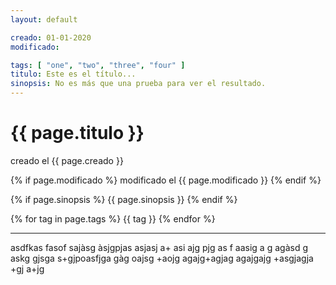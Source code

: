 ```yaml
---
layout: default

creado: 01-01-2020
modificado:

tags: [ "one", "two", "three", "four" ]
titulo: Este es el título...
sinopsis: No es más que una prueba para ver el resultado.
---
```


# {{ page.titulo }}

creado el {{ page.creado }}

{% if page.modificado %}
modificado el {{ page.modificado }}
{% endif %}

{% if page.sinopsis %}
{{ page.sinopsis }}
{% endif %}

{% for tag in page.tags %}
<span class="tag"> {{ tag }} </span>
{% endfor %}

---
	
asdfkas fasof sajàsg àsjgpjas asjasj a+ 
asi ajg pjg 
as f
aasig
a g
agàsd g
askg gjsga s+gjpoasfjga gàg oajsg +aojg 
agajg+agjag agajgajg +asgjagja +gj a+jg
